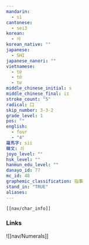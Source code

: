 ```yaml
---
mandarin:
  - sì
cantonese:
  - sei3
korean:
  - 사
korean_native: ""
japanese:
  - SHI
japanese_nanori: ""
vietnamese:
  - tứ
  - tớ
  - tư
middle_chinese_initial: s
middle_chinese_final: iɪ
stroke_count: "5"
radical: 囗
skip_number: 3-3-2
grade_level: 1
pos: ""
english:
  - four
  - "4"
羅馬字: sii
韓文: 싀
joyo_level: ""
hsk_level: ""
hanmun_edu_level: ""
danayo_id: 77
mc_id: 48
graphemic_classification: 指事
stand_in: "TRUE"
aliases:
---
```


```meta-bind-embed
[[nav/char_info]]
```
### Links
![[nav/Numerals]]
